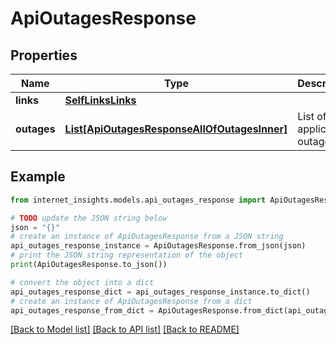 # ApiOutagesResponse


## Properties

Name | Type | Description | Notes
------------ | ------------- | ------------- | -------------
**links** | [**SelfLinksLinks**](SelfLinksLinks.md) |  | [optional] 
**outages** | [**List[ApiOutagesResponseAllOfOutagesInner]**](ApiOutagesResponseAllOfOutagesInner.md) | List of application outages. | [optional] 

## Example

```python
from internet_insights.models.api_outages_response import ApiOutagesResponse

# TODO update the JSON string below
json = "{}"
# create an instance of ApiOutagesResponse from a JSON string
api_outages_response_instance = ApiOutagesResponse.from_json(json)
# print the JSON string representation of the object
print(ApiOutagesResponse.to_json())

# convert the object into a dict
api_outages_response_dict = api_outages_response_instance.to_dict()
# create an instance of ApiOutagesResponse from a dict
api_outages_response_from_dict = ApiOutagesResponse.from_dict(api_outages_response_dict)
```
[[Back to Model list]](../README.md#documentation-for-models) [[Back to API list]](../README.md#documentation-for-api-endpoints) [[Back to README]](../README.md)


